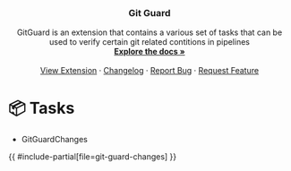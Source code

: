 <div id="top"></div>

<!-- PROJECT LOGO -->
<br />
<div align="center">
<h3 align="center">Git Guard</h3>

  <p align="center">
    GitGuard is an extension that contains a various set of tasks that can be used to verify certain git related contitions in pipelines
    <br />
    <a href="https://github.com/joachimdalen/azdevops-git-guard"><strong>Explore the docs »</strong></a>
    <br />
    <br />
    <a href="https://marketplace.visualstudio.com/items?itemName=joachimdalen.gitguard">View Extension</a>
    ·
    <a href="https://marketplace.visualstudio.com/items?itemName=joachimdalen.gitguard/changelog">Changelog</a>
    ·
    <a href="https://github.com/joachimdalen/azdevops-git-guard/issues">Report Bug</a>
    ·
    <a href="https://github.com/joachimdalen/azdevops-git-guard/issues">Request Feature</a>
  </p>
</div>

# 📦 Tasks

- GitGuardChanges

{{ #include-partial[file=git-guard-changes] }}
